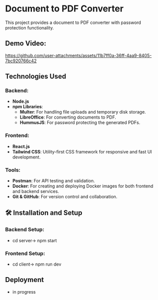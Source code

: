 # Document to PDF Converter 

This project provides a document to PDF converter with password protection functionality. 

## Demo Video:



https://github.com/user-attachments/assets/11b7ff0a-36ff-4aa9-8405-7bc920766c42



## Technologies Used

### Backend:
- **Node.js**
- **npm Libraries**:
  - **Multer**: For handling file uploads and temporary disk storage.
  - **LibreOffice**: For converting documents to PDF.
  - **HummusJS**: For password protecting the generated PDFs.

### Frontend:
- **React.js**
- **Tailwind CSS**: Utility-first CSS framework for responsive and fast UI development.

### Tools:
- **Postman**: For API testing and validation.
- **Docker**: For creating and deploying Docker images for both frontend and backend services.
- **Git & GitHub**: For version control and collaboration.

## 🛠 Installation and Setup

### Backend Setup:
- cd server-> npm start
  
### Frontend Setup:
- cd client-> npm run dev

## Deployment
- in progress





